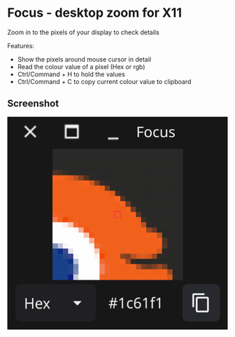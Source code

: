 # Focus - desktop zoom for X11

Zoom in to the pixels of your display to check details

Features:

* Show the pixels around mouse cursor in detail
* Read the colour value of a pixel (Hex or rgb)
* Ctrl/Command + H to hold the values
* Ctrl/Command + C to copy current colour value to clipboard

## Screenshot

![](img/screenshot.png)
